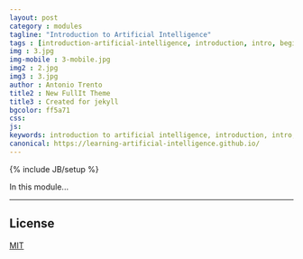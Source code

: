 ```yaml
---
layout: post
category : modules
tagline: "Introduction to Artificial Intelligence"
tags : [introduction-artificial-intelligence, introduction, intro, beginner, artificial-intelligence, ai, module]
img : 3.jpg
img-mobile : 3-mobile.jpg
img2 : 2.jpg
img3 : 3.jpg
author : Antonio Trento
title2 : New FullIt Theme
title3 : Created for jekyll
bgcolor: ff5a71
css: 
js: 
keywords: introduction to artificial intelligence, introduction, intro, beginner, artificial intelligence, ai, 
canonical: https://learning-artificial-intelligence.github.io/
---
```

{% include JB/setup %}

In this module...

***

## License

[MIT](http://www.opensource.org/licenses/MIT)
